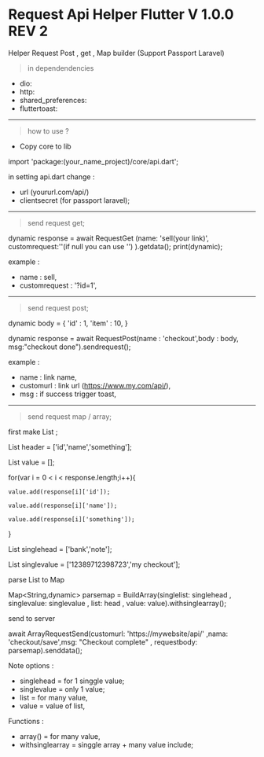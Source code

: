 # Request Api Helper Flutter V 1.0.0 REV 2
 Helper Request Post , get , Map builder (Support Passport Laravel)
 
 > in dependendencies
  - dio:
  - http:
  - shared_preferences:
  - fluttertoast:	
  
  <hr>
  
 > how to use ?
 
 - Copy core to lib
 
 import 'package:(your_name_project)/core/api.dart';
   
 in setting api.dart change :
  - url (yoururl.com/api/) 
  - clientsecret (for passport laravel);
 
  <hr>
 
 > send request get;
 
 dynamic response = await RequestGet (name: 'sell(your link)', customrequest:''(if null you can use '') ).getdata();
 print(dynamic);
  
  example : 
  - name : sell,
  - customrequest : '?id=1',
 
  <hr>
 
 > send request post;
 
 dynamic body = {
    'id' : 1,
    'item' : 10,
 }
 
 dynamic response = await RequestPost(name : 'checkout',body : body, msg:"checkout done").sendrequest();
  
  example :
  - name : link name,
  - customurl : link url (https://www.my.com/api/),
  - msg : if success trigger toast,
    
  <hr>
 
 > send request map / array;
 
 first make List ;
 
 List header = ['id','name','something'];
 
 List value = [];
 
 for(var i = 0 < i < response.length;i++){
 
    value.add(response[i]['id']);
 
    value.add(response[i]['name']);
 
    value.add(response[i]['something']);
 
 }
 
 List singlehead = ['bank','note'];
 
 List singlevalue = ['12389712398723','my checkout'];
 
parse List to Map <br>

Map<String,dynamic> parsemap = BuildArray(singlelist: singlehead , singlevalue:  singlevalue , list: head , value: value).withsinglearray(); 

send to server<br>

 await ArrayRequestSend(customurl: 'https://mywebsite/api/' ,nama: 'checkout/save',msg: "Checkout complete" , requestbody: parsemap).senddata();

 
 Note options : 
  - singlehead = for 1 singgle value;
  - singlevalue = only 1 value;
  - list = for many value,
  - value = value of list,
  
 Functions :
 - array() = for many value,
 - withsinglearray = singgle array + many value include;
 
